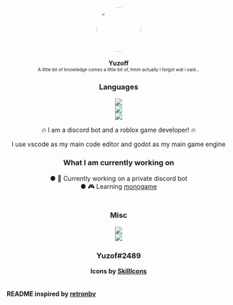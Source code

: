 <p align="center">
  <img width="100" style="border-radius: 50%" src="https://media3.giphy.com/media/2FI59N7rpS0XEINtqm/giphy.gif?cid=790b7611e6d4c8277601b8ace48188426db8e65beea7cd84&rid=giphy.gif&ct=g">
  <br>
  <br>
  <b>Yuzoff</b>
  <br>
  <span style="font-size:10px;!important">A little bit of knowledge comes a little bit of, hmm actually i forgot wat i said...</span>
</p>


<div align="center">
  <h3>Languages</h1>
<img src="https://skillicons.dev/icons?i=js,html,css,cs"></img>
<br/>
<img src="https://skillicons.dev/icons?i=nodejs,java,dart,typescript"></img>
<br/>
<img src="https://skillicons.dev/icons?i=lua,python"></img>

🔥 I am a discord bot and a roblox game developer! 🔥
  
I use vscode as my main code editor
and godot as my main game engine

<h3>What I am currently working on</h1>
● 🤖 Currently working on a private discord bot
<br/>
● 🎮 Learning <a href="https://www.monogame.net/">monogame</a>
<br/>
<br/>
  <h3>Misc</h1>
<img src="https://skillicons.dev/icons?i=discord,heroku,blender,cloudflare"></img>
<br/>
<img src="https://skillicons.dev/icons?i=figma,gcp,maven,vscode,visualstudio,dotnet"></img>

<h3>Yuzof#2489</h3>
<b>Icons by <a href="https://skillicons.dev">SkillIcons</a></b>
<br/>
</div>
<br/>
<br/>
<b>README inspired by <a href="https://github.com/retronbv">retronbv</a>
